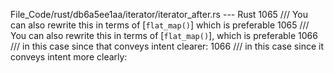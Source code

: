 File_Code/rust/db6a5ee1aa/iterator/iterator_after.rs --- Rust
1065     /// You can also rewrite this in terms of [`flat_map()`] which is preferable                                                                        1065     /// You can also rewrite this in terms of [`flat_map()`], which is preferable
1066     /// in this case since that conveys intent clearer:                                                                                                 1066     /// in this case since it conveys intent more clearly:

